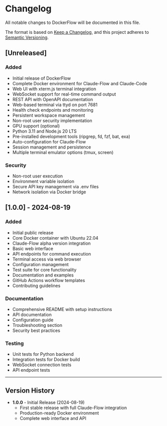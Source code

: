 # Changelog

All notable changes to DockerFlow will be documented in this file.

The format is based on [Keep a Changelog](https://keepachangelog.com/en/1.0.0/),
and this project adheres to [Semantic Versioning](https://semver.org/spec/v2.0.0.html).

## [Unreleased]

### Added
- Initial release of DockerFlow
- Complete Docker environment for Claude-Flow and Claude-Code
- Web UI with xterm.js terminal integration
- WebSocket support for real-time command output
- REST API with OpenAPI documentation
- Web-based terminal via ttyd on port 7681
- Health check endpoints and monitoring
- Persistent workspace management
- Non-root user security implementation
- GPU support (optional)
- Python 3.11 and Node.js 20 LTS
- Pre-installed development tools (ripgrep, fd, fzf, bat, exa)
- Auto-configuration for Claude-Flow
- Session management and persistence
- Multiple terminal emulator options (tmux, screen)

### Security
- Non-root user execution
- Environment variable isolation
- Secure API key management via .env files
- Network isolation via Docker bridge

## [1.0.0] - 2024-08-19

### Added
- Initial public release
- Core Docker container with Ubuntu 22.04
- Claude-Flow alpha version integration
- Basic web interface
- API endpoints for command execution
- Terminal access via web browser
- Configuration management
- Test suite for core functionality
- Documentation and examples
- GitHub Actions workflow templates
- Contributing guidelines

### Documentation
- Comprehensive README with setup instructions
- API documentation
- Configuration guide
- Troubleshooting section
- Security best practices

### Testing
- Unit tests for Python backend
- Integration tests for Docker build
- WebSocket connection tests
- API endpoint tests

---

## Version History

- **1.0.0** - Initial Release (2024-08-19)
  - First stable release with full Claude-Flow integration
  - Production-ready Docker environment
  - Complete web interface and API